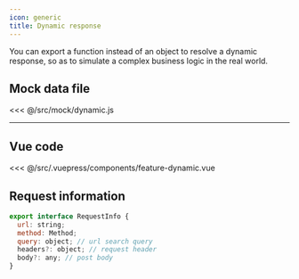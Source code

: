 ```yaml
---
icon: generic
title: Dynamic response
---
```


You can export a function instead of an object to resolve a dynamic response,
so as to simulate a complex business logic in the real world.

<feature-dynamic />

## Mock data file

<<< @/src/mock/dynamic.js

---
## Vue code

<<< @/src/.vuepress/components/feature-dynamic.vue


## Request information
```javascript
export interface RequestInfo {
  url: string;
  method: Method;
  query: object; // url search query
  headers?: object; // request header
  body?: any; // post body
}
```
